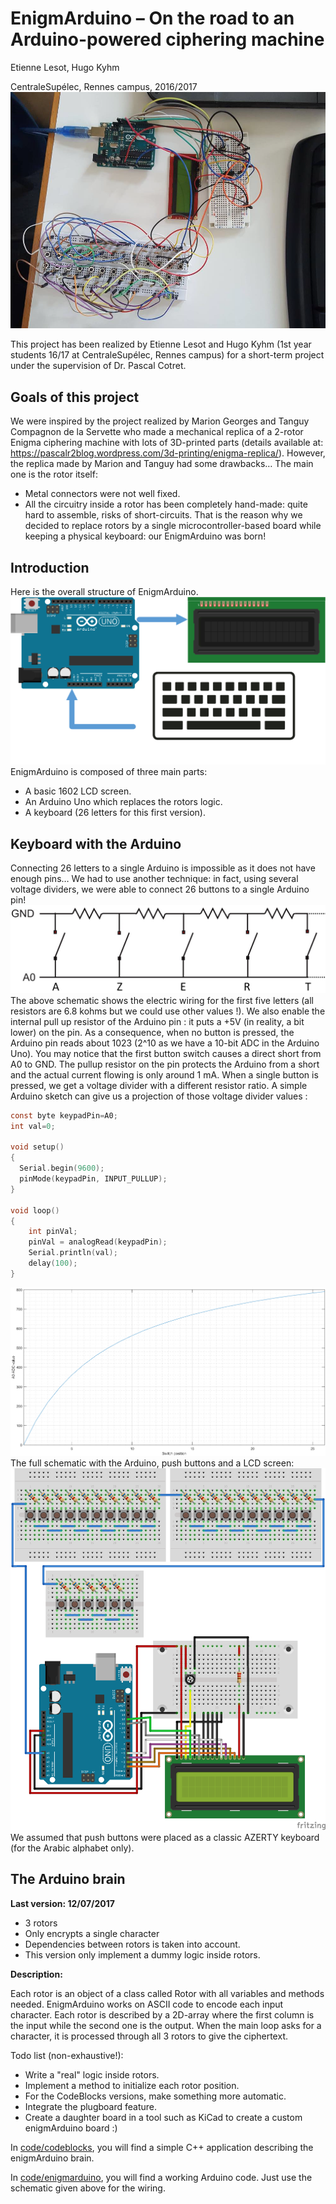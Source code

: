 # EnigmArduino – On the road to an Arduino-powered ciphering machine
Etienne Lesot, Hugo Kyhm

CentraleSupélec, Rennes campus, 2016/2017
![montage](https://raw.githubusercontent.com/pcotret/enigmarduino/master/img/montage.png)

This project has been realized by Etienne Lesot and Hugo Kyhm (1st year students 16/17 at CentraleSupélec, Rennes campus) for a short-term project under the supervision of Dr. Pascal Cotret.

## Goals of this project
We were inspired by the project realized by Marion Georges and Tanguy Compagnon de la Servette who made a mechanical replica of a 2-rotor Enigma ciphering machine with lots of 3D-printed parts (details available at: https://pascalr2blog.wordpress.com/3d-printing/enigma-replica/). However, the replica made by Marion and Tanguy had some drawbacks… The main one is the rotor itself:
* Metal connectors were not well fixed.
* All the circuitry inside a rotor has been completely hand-made: quite hard to assemble, risks of short-circuits.
  That is the reason why we decided to replace rotors by a single microcontroller-based board while keeping a physical keyboard: our EnigmArduino was born!

## Introduction
Here is the overall structure of EnigmArduino.
![structure](https://raw.githubusercontent.com/pcotret/enigmarduino/master/img/schematic.png)
EnigmArduino is composed of three main parts:

* A basic 1602 LCD screen.
* An Arduino Uno which replaces the rotors logic.
* A keyboard (26 letters for this first version).

## Keyboard with the Arduino
Connecting 26 letters to a single Arduino is impossible as it does not have enough pins… We had to use another technique: in fact, using several voltage dividers, we were able to connect 26 buttons to a single Arduino pin!
![voltage](https://raw.githubusercontent.com/pcotret/enigmarduino/master/img/voltage_divider.png)
The above schematic shows the electric wiring for the first five letters (all resistors are 6.8 kohms but we could use other values !). We also enable the internal pull up resistor of the Arduino pin : it puts a +5V (in reality, a bit lower) on the pin. As a consequence, when no button is pressed, the Arduino pin reads about 1023 (2^10 as we have a 10-bit ADC in the Arduino Uno). 
You may notice that the first button switch causes a direct short from A0 to GND. The pullup resistor on the pin protects the Arduino from a short and the actual current flowing is only around 1 mA.
When a single button is pressed, we get a voltage divider with a different resistor ratio. A simple Arduino sketch can give us a projection of those voltage divider values :
```C
const byte keypadPin=A0;
int val=0;

void setup() 
{
  Serial.begin(9600); 
  pinMode(keypadPin, INPUT_PULLUP); 
}

void loop()
{
    int pinVal;
    pinVal = analogRead(keypadPin);
    Serial.println(val);
    delay(100);
} 
```
![matlab](https://raw.githubusercontent.com/pcotret/enigmarduino/master/img/chart.png)
The full schematic with the Arduino, push buttons and a LCD screen:
![full](https://raw.githubusercontent.com/pcotret/enigmarduino/master/img/fritzing.png)
We assumed that push buttons were placed as a classic AZERTY keyboard (for the Arabic alphabet only). 

## The Arduino brain

**Last version: 12/07/2017**

* 3 rotors
* Only encrypts a single character
* Dependencies between rotors is taken into account.
* This version only implement a dummy logic inside rotors.

**Description:**

Each rotor is an object of a class called Rotor with all variables and methods needed. EnigmArduino works on ASCII code to encode each input character. Each rotor is described by a 2D-array where the first column is the input while the second one is the output. When the main loop asks for a character, it is processed through all 3 rotors to give the ciphertext.

Todo list (non-exhaustive!):

* Write a "real" logic inside rotors.
* Implement a method to initialize each rotor position.
* For the CodeBlocks versions, make something more automatic.
* Integrate the plugboard feature.
* Create a daughter board in a tool such as KiCad to create a custom enigmArduino board :)

In [code/codeblocks](https://github.com/pcotret/enigmarduino/tree/master/code/codeblocks), you will find a simple C++ application describing the enigmArduino brain.

In [code/enigmarduino](https://github.com/pcotret/enigmarduino/tree/master/code/enigmarduino), you will find a working Arduino code. Just use the schematic given above for the wiring.


